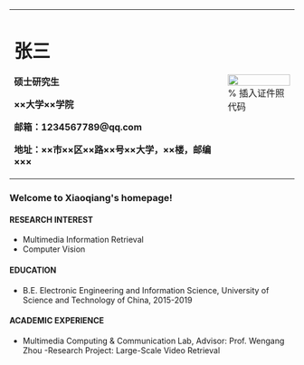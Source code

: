 <table border="0">
  <tr>
    <td width="75%">
      <h1>张三</h1>
      <p><b>硕士研究生</b></p>
      <p><b>××大学××学院</b></p>
      <p><b>邮箱：1234567789@qq.com</b></p>
      <p><b>地址：××市××区××路××号××大学，××楼，邮编×××</b></p>
    </td>
    <td width="25%">
      <img src="/zhengjianzhao.jpg" width="100%">      % 插入证件照代码
    </td>
  </tr>
</table>

### Welcome to Xiaoqiang's homepage!

#### **RESEARCH INTEREST**
- Multimedia Information Retrieval
- Computer Vision 

#### **EDUCATION**
- B.E. Electronic Engineering and Information Science, University of Science and Technology of China, 2015-2019 

#### **ACADEMIC EXPERIENCE**

- Multimedia Computing & Communication Lab, Advisor: Prof. Wengang Zhou
   -Research Project: Large-Scale Video Retrieval
